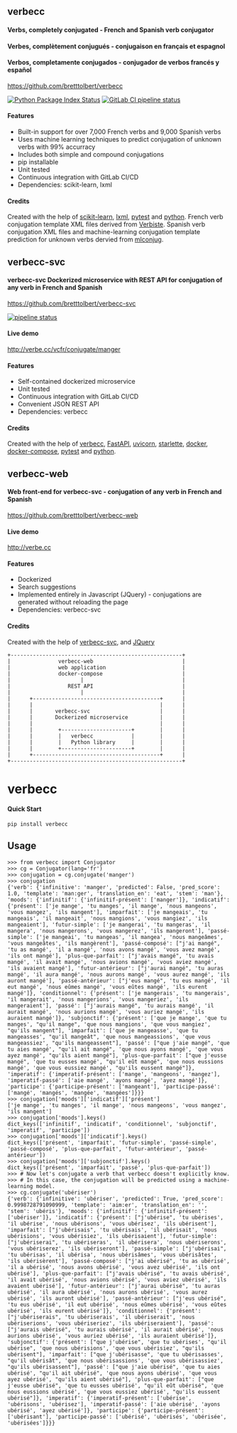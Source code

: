 ## verbecc

#### Verbs, completely conjugated - French and Spanish verb conjugator

#### Verbes, complètement conjugués - conjugaison en français et espagnol

#### Verbos, completamente conjugados - conjugador de verbos francés y español

https://github.com/bretttolbert/verbecc

[![Python Package Index Status](https://img.shields.io/pypi/v/verbecc.svg)](https://pypi.python.org/pypi/verbecc) [![GitLab CI pipeline status](https://gitlab.com/bretttolbert/verbecc/badges/master/pipeline.svg)](https://gitlab.com/bretttolbert/verbecc/pipelines)

#### Features
* Built-in support for over 7,000 French verbs and 9,000 Spanish verbs
* Uses machine learning techniques to predict conjugation of unknown verbs with 99% accurracy
* Includes both simple and compound conjugations
* pip installable
* Unit tested
* Continuous integration with GitLab CI/CD
* Dependencies: scikit-learn, lxml

#### Credits
Created with the help of [scikit-learn](https://scikit-learn.org), [lxml](https://github.com/lxml/lxml), [pytest](https://docs.pytest.org) and [python](https://www.python.org/). French verb conjugation template XML files derived from [Verbiste](https://perso.b2b2c.ca/~sarrazip/dev/verbiste.html). Spanish verb conjugation XML files and machine-learning conjugation template prediction for unknown verbs dervied from [mlconjug](https://github.com/SekouD/mlconjug).

## verbecc-svc

#### verbecc-svc Dockerized microservice with REST API for conjugation of any verb in French and Spanish

https://github.com/bretttolbert/verbecc-svc

[![pipeline status](https://gitlab.com/bretttolbert/verb-conjugate-fr/badges/master/pipeline.svg)](https://gitlab.com/bretttolbert/verb-conjugate-fr/pipelines)

#### Live demo
http://verbe.cc/vcfr/conjugate/manger

#### Features
* Self-contained dockerized microservice
* Unit tested
* Continuous integration with GitLab CI/CD
* Convenient JSON REST API
* Dependencies: verbecc

#### Credits
Created with the help of [verbecc](https://github.com/bretttolbert/verbecc), [FastAPI](https://github.com/tiangolo/fastapi), [uvicorn](https://github.com/encode/uvicorn), [starlette](https://github.com/encode/starlette), [docker](https://docker.com), [docker-compose](https://docs.docker.com/compose/), [pytest](https://docs.pytest.org) and [python](https://www.python.org/).


## verbecc-web

#### Web front-end for verbecc-svc - conjugation of any verb in French and Spanish

https://github.com/bretttolbert/verbecc-web

#### Live demo
http://verbe.cc

#### Features
* Dockerized
* Search suggestions
* Implemented entirely in Javascript (JQuery) - conjugations are generated without reloading the page
* Dependencies: verbecc-svc

#### Credits
Created with the help of [verbecc-svc](https://github.com/bretttolbert/verbecc-svc), and [JQuery](https://jquery.com/)


```
+------------------------------------------------------+                                                                               
|               verbecc-web                            |                                                                               
|               web application                        |                                                                               
|               docker-compose                         |                                                                               
|                      |                               |                                                                               
|                  REST API                            |                                                                               
|                      |                               |                                                                               
|      +----------------------------------------+      |                                                                               
|      |                                        |      |                                                                               
|      |       verbecc-svc                      |      |                                                                               
|      |       Dockerized microservice          |      |                                                                               
|      |                                        |      |                                                                               
|      |        +----------------------+        |      |                                                                               
|      |        |   verbecc            |        |      |                                                                               
|      |        |   Python library     |        |      |                                                                               
|      |        +----------------------+        |      |                                                                               
|      +----------------------------------------+      |                                                                               
+------------------------------------------------------+                                                                               
```   


# verbecc

#### Quick Start
```
pip install verbecc
```

## Usage
```
>>> from verbecc import Conjugator
>>> cg = Conjugator(lang='fr')
>>> conjugation = cg.conjugate('manger')
>>> conjugation
{'verb': {'infinitive': 'manger', 'predicted': False, 'pred_score': 1.0, 'template': 'man:ger', 'translation_en': 'eat', 'stem': 'man'}, 'moods': {'infinitif': {'infinitif-présent': ['manger']}, 'indicatif': {'présent': ['je mange', 'tu manges', 'il mange', 'nous mangeons', 'vous mangez', 'ils mangent'], 'imparfait': ['je mangeais', 'tu mangeais', 'il mangeait', 'nous mangions', 'vous mangiez', 'ils mangeaient'], 'futur-simple': ['je mangerai', 'tu mangeras', 'il mangera', 'nous mangerons', 'vous mangerez', 'ils mangeront'], 'passé-simple': ['je mangeai', 'tu mangeas', 'il mangea', 'nous mangeâmes', 'vous mangeâtes', 'ils mangèrent'], 'passé-composé': ["j'ai mangé", 'tu as mangé', 'il a mangé', 'nous avons mangé', 'vous avez mangé', 'ils ont mangé'], 'plus-que-parfait': ["j'avais mangé", 'tu avais mangé', 'il avait mangé', 'nous avions mangé', 'vous aviez mangé', 'ils avaient mangé'], 'futur-antérieur': ["j'aurai mangé", 'tu auras mangé', 'il aura mangé', 'nous aurons mangé', 'vous aurez mangé', 'ils auront mangé'], 'passé-antérieur': ["j'eus mangé", 'tu eus mangé', 'il eut mangé', 'nous eûmes mangé', 'vous eûtes mangé', 'ils eurent mangé']}, 'conditionnel': {'présent': ['je mangerais', 'tu mangerais', 'il mangerait', 'nous mangerions', 'vous mangeriez', 'ils mangeraient'], 'passé': ["j'aurais mangé", 'tu aurais mangé', 'il aurait mangé', 'nous aurions mangé', 'vous auriez mangé', 'ils auraient mangé']}, 'subjonctif': {'présent': ['que je mange', 'que tu manges', "qu'il mange", 'que nous mangions', 'que vous mangiez', "qu'ils mangent"], 'imparfait': ['que je mangeasse', 'que tu mangeasses', "qu'il mangeât", 'que nous mangeassions', 'que vous mangeassiez', "qu'ils mangeassent"], 'passé': ["que j'aie mangé", 'que tu aies mangé', "qu'il ait mangé", 'que nous ayons mangé', 'que vous ayez mangé', "qu'ils aient mangé"], 'plus-que-parfait': ["que j'eusse mangé", 'que tu eusses mangé', "qu'il eût mangé", 'que nous eussions mangé', 'que vous eussiez mangé', "qu'ils eussent mangé"]}, 'imperatif': {'imperatif-présent': ['mange', 'mangeons', 'mangez'], 'imperatif-passé': ['aie mangé', 'ayons mangé', 'ayez mangé']}, 'participe': {'participe-présent': ['mangeant'], 'participe-passé': ['mangé', 'mangés', 'mangée', 'mangées']}}}
>>> conjugation['moods']['indicatif']['présent']
['je mange', 'tu manges', 'il mange', 'nous mangeons', 'vous mangez', 'ils mangent']
>>> conjugation['moods'].keys()
dict_keys(['infinitif', 'indicatif', 'conditionnel', 'subjonctif', 'imperatif', 'participe'])
>>> conjugation['moods']['indicatif'].keys()
dict_keys(['présent', 'imparfait', 'futur-simple', 'passé-simple', 'passé-composé', 'plus-que-parfait', 'futur-antérieur', 'passé-antérieur'])
>>> conjugation['moods']['subjonctif'].keys()
dict_keys(['présent', 'imparfait', 'passé', 'plus-que-parfait'])
>>> # Now let's conjugate a verb that verbecc doesn't explicitly know. 
>>> # In this case, the conjugation will be predicted using a machine-learning model.
>>> cg.conjugate('ubériser')
{'verb': {'infinitive': 'ubériser', 'predicted': True, 'pred_score': 0.9998728791090999, 'template': 'aim:er', 'translation_en': '', 'stem': 'ubéris'}, 'moods': {'infinitif': {'infinitif-présent': ['ubériser']}, 'indicatif': {'présent': ["j'ubérise", 'tu ubérises', 'il ubérise', 'nous ubérisons', 'vous ubérisez', 'ils ubérisent'], 'imparfait': ["j'ubérisais", 'tu ubérisais', 'il ubérisait', 'nous ubérisions', 'vous ubérisiez', 'ils ubérisaient'], 'futur-simple': ["j'ubériserai", 'tu ubériseras', 'il ubérisera', 'nous ubériserons', 'vous ubériserez', 'ils ubériseront'], 'passé-simple': ["j'ubérisai", 'tu ubérisas', 'il ubérisa', 'nous ubérisâmes', 'vous ubérisâtes', 'ils ubérisèrent'], 'passé-composé': ["j'ai ubérisé", 'tu as ubérisé', 'il a ubérisé', 'nous avons ubérisé', 'vous avez ubérisé', 'ils ont ubérisé'], 'plus-que-parfait': ["j'avais ubérisé", 'tu avais ubérisé', 'il avait ubérisé', 'nous avions ubérisé', 'vous aviez ubérisé', 'ils avaient ubérisé'], 'futur-antérieur': ["j'aurai ubérisé", 'tu auras ubérisé', 'il aura ubérisé', 'nous aurons ubérisé', 'vous aurez ubérisé', 'ils auront ubérisé'], 'passé-antérieur': ["j'eus ubérisé", 'tu eus ubérisé', 'il eut ubérisé', 'nous eûmes ubérisé', 'vous eûtes ubérisé', 'ils eurent ubérisé']}, 'conditionnel': {'présent': ["j'ubériserais", 'tu ubériserais', 'il ubériserait', 'nous ubériserions', 'vous ubériseriez', 'ils ubériseraient'], 'passé': ["j'aurais ubérisé", 'tu aurais ubérisé', 'il aurait ubérisé', 'nous aurions ubérisé', 'vous auriez ubérisé', 'ils auraient ubérisé']}, 'subjonctif': {'présent': ["que j'ubérise", 'que tu ubérises', "qu'il ubérise", 'que nous ubérisions', 'que vous ubérisiez', "qu'ils ubérisent"], 'imparfait': ["que j'ubérisasse", 'que tu ubérisasses', "qu'il ubérisât", 'que nous ubérisassions', 'que vous ubérisassiez', "qu'ils ubérisassent"], 'passé': ["que j'aie ubérisé", 'que tu aies ubérisé', "qu'il ait ubérisé", 'que nous ayons ubérisé', 'que vous ayez ubérisé', "qu'ils aient ubérisé"], 'plus-que-parfait': ["que j'eusse ubérisé", 'que tu eusses ubérisé', "qu'il eût ubérisé", 'que nous eussions ubérisé', 'que vous eussiez ubérisé', "qu'ils eussent ubérisé"]}, 'imperatif': {'imperatif-présent': ['ubérise', 'ubérisons', 'ubérisez'], 'imperatif-passé': ['aie ubérisé', 'ayons ubérisé', 'ayez ubérisé']}, 'participe': {'participe-présent': ['ubérisant'], 'participe-passé': ['ubérisé', 'ubérisés', 'ubérisée', 'ubérisées']}}}
```
